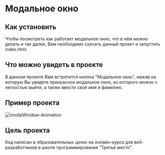 # Модальное окно

## Как установить
Чтобы посмотреть как работает модальное окно, что в нём можно делать и так далее, Вам необходимо скачать данный проект и запустить index.html. 

## Что можно увидеть в проекте
В данном проекте Вам встретится кнопка "Модальное окно", нажав на которую Вы увидете прекрасное модальное окно, из которого можно с легкостью выйти, а также ввести своё имя и фамилию.

## Пример проекта
![modalWindow-Animation](https://github.com/Arkhipkina/modal_window/assets/106983092/315acf45-1162-4646-89af-cbe554d0e7e2)

## Цель проекта
Код написан в образовательных целях на онлайн-курсе для веб-разработчиков в школе программирования "Третье место".
